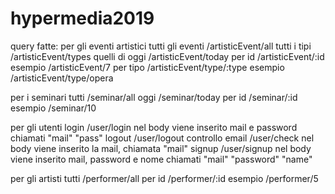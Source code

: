 # hypermedia2019
query fatte:
per gli eventi artistici
  tutti gli eventi    /artisticEvent/all
  tutti i tipi        /artisticEvent/types
  quelli di oggi      /artisticEvent/today
  per id              /artisticEvent/:id
      esempio   /artisticEvent/7
  per tipo            /artisticEvent/type/:type
      esempio   /artisticEvent/type/opera

per i seminari
  tutti               /seminar/all
  oggi                /seminar/today
  per id              /seminar/:id
      esempio   /seminar/10

per gli utenti
  login               /user/login
      nel body viene inserito mail e password chiamati "mail" "pass"
  logout              /user/logout
  controllo email     /user/check
      nel body viene inserito la mail, chiamata "mail"
  signup              /user/signup
        nel body viene inserito mail, password e nome chiamati "mail" "password" "name"

per gli artisti
  tutti               /performer/all
  per id              /performer/:id
      esempio   /performer/5
